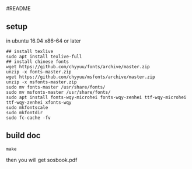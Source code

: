 #README

## setup
in ubuntu 16.04 x86-64 or later
```
## install texlive
sudo apt install texlive-full
## install chinese fonts
wget https://github.com/chyyuu/fonts/archive/master.zip
unzip -x fonts-master.zip
wget https://github.com/chyyuu/msfonts/archive/master.zip
unzip -x msfonts-master.zip
sudo mv fonts-master /usr/share/fonts/
sudo mv msfonts-master /usr/share/fonts/
sudo apt install fonts-wqy-microhei fonts-wqy-zenhei ttf-wqy-microhei ttf-wqy-zenhei xfonts-wqy
sudo mkfontscale
sudo mkfontdir
sudo fc-cache -fv
```

## build doc
```
make
```

then you will get sosbook.pdf

